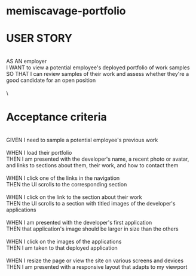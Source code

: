 # memiscavage-portfolio

# USER STORY
\
AS AN employer\
I WANT to view a potential employee's deployed portfolio of work samples\
SO THAT I can review samples of their work and assess whether they're a good candidate for an open position\
\
\
# Acceptance criteria
\
GIVEN I need to sample a potential employee's previous work\
\
WHEN I load their portfolio\
THEN I am presented with the developer's name, a recent photo or avatar, and links to sections about them, their work, and how to contact them\
\
WHEN I click one of the links in the navigation\
THEN the UI scrolls to the corresponding section\
\
WHEN I click on the link to the section about their work\
THEN the UI scrolls to a section with titled images of the developer's applications\
\
WHEN I am presented with the developer's first application\
THEN that application's image should be larger in size than the others\
\
WHEN I click on the images of the applications\
THEN I am taken to that deployed application\
\
WHEN I resize the page or view the site on various screens and devices\
THEN I am presented with a responsive layout that adapts to my viewport
